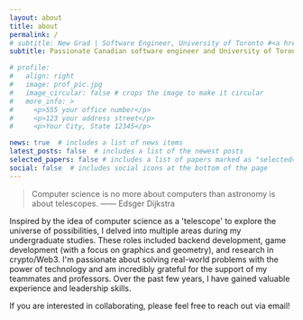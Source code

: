 ```yaml
---
layout: about
title: about
permalink: /
# subtitle: New Grad | Software Engineer, University of Toronto #<a href='#'>Affiliations</a>. Address. Contacts. Moto. Etc.
subtitle: Passionate Canadian software engineer and University of Toronto graduate. 🦫

# profile:
#   align: right
#   image: prof_pic.jpg
#   image_circular: false # crops the image to make it circular
#   more_info: >
#     <p>555 your office number</p>
#     <p>123 your address street</p>
#     <p>Your City, State 12345</p>

news: true  # includes a list of news items
latest_posts: false  # includes a list of the newest posts
selected_papers: false # includes a list of papers marked as "selected={true}"
social: false  # includes social icons at the bottom of the page
---
```


> Computer science is no more about computers than astronomy is about telescopes.
> —— Edsger Dijkstra

Inspired by the idea of computer science as a 'telescope' to explore the universe of possibilities, I delved into multiple areas during my undergraduate studies. These roles included backend development, game development (with a focus on graphics and geometry), and research in crypto/Web3. I'm passionate about solving real-world problems with the power of technology and am incredibly grateful for the support of my teammates and professors. Over the past few years, I have gained valuable experience and leadership skills. 

If you are interested in collaborating, please feel free to reach out via email!

<!-- In a quest to learn how to use the "telescope" and explore the "universe" during my undergraduate studies, I delved into multiple areas of computer science while adopting various identities. 
These roles included working as 
- a backend developer in the field of computer engineering, 
- a game developer in the field of computer graphics/geometry processing, and
- a researcher in the field of crypto/Web3.

I find it exciting that our world is changing so rapidly, bringing new problems to identify and solve. I am incredibly thankful to my teammates and professors, and I enjoy applying theoretical knowledge to solve real-world problems.

Over the past few years, I have gained valuable work and research experience, as well as developed my leadership skills. If you are interested in collaborating after reviewing my CV, please feel free to reach out via email! -->

<!-- Write your biography here. Tell the world about yourself. Link to your favorite [subreddit](http://reddit.com). You can put a picture in, too. The code is already in, just name your picture `prof_pic.jpg` and put it in the `img/` folder.

Put your address / P.O. box / other info right below your picture. You can also disable any of these elements by editing `profile` property of the YAML header of your `_pages/about.md`. Edit `_bibliography/papers.bib` and Jekyll will render your [publications page](/al-folio/publications/) automatically.

Link to your social media connections, too. This theme is set up to use [Font Awesome icons](https://fontawesome.com/) and [Academicons](https://jpswalsh.github.io/academicons/), like the ones below. Add your Facebook, Twitter, LinkedIn, Google Scholar, or just disable all of them. -->
